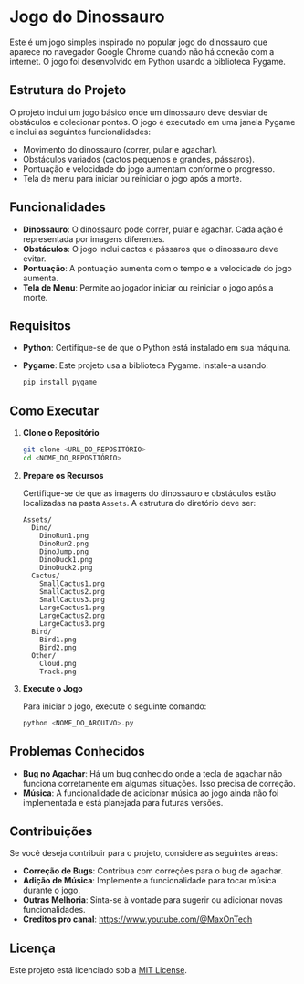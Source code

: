 # Jogo do Dinossauro

Este é um jogo simples inspirado no popular jogo do dinossauro que aparece no navegador Google Chrome quando não há conexão com a internet. O jogo foi desenvolvido em Python usando a biblioteca Pygame.

## Estrutura do Projeto

O projeto inclui um jogo básico onde um dinossauro deve desviar de obstáculos e colecionar pontos. O jogo é executado em uma janela Pygame e inclui as seguintes funcionalidades:

- Movimento do dinossauro (correr, pular e agachar).
- Obstáculos variados (cactos pequenos e grandes, pássaros).
- Pontuação e velocidade do jogo aumentam conforme o progresso.
- Tela de menu para iniciar ou reiniciar o jogo após a morte.

## Funcionalidades

- **Dinossauro**: O dinossauro pode correr, pular e agachar. Cada ação é representada por imagens diferentes.
- **Obstáculos**: O jogo inclui cactos e pássaros que o dinossauro deve evitar.
- **Pontuação**: A pontuação aumenta com o tempo e a velocidade do jogo aumenta.
- **Tela de Menu**: Permite ao jogador iniciar ou reiniciar o jogo após a morte.

## Requisitos

- **Python**: Certifique-se de que o Python está instalado em sua máquina.
- **Pygame**: Este projeto usa a biblioteca Pygame. Instale-a usando:

  ```bash
  pip install pygame
  ```

## Como Executar

1. **Clone o Repositório**

   ```bash
   git clone <URL_DO_REPOSITÓRIO>
   cd <NOME_DO_REPOSITÓRIO>
   ```

2. **Prepare os Recursos**

   Certifique-se de que as imagens do dinossauro e obstáculos estão localizadas na pasta `Assets`. A estrutura do diretório deve ser:

   ```
   Assets/
     Dino/
       DinoRun1.png
       DinoRun2.png
       DinoJump.png
       DinoDuck1.png
       DinoDuck2.png
     Cactus/
       SmallCactus1.png
       SmallCactus2.png
       SmallCactus3.png
       LargeCactus1.png
       LargeCactus2.png
       LargeCactus3.png
     Bird/
       Bird1.png
       Bird2.png
     Other/
       Cloud.png
       Track.png
   ```

3. **Execute o Jogo**

   Para iniciar o jogo, execute o seguinte comando:

   ```bash
   python <NOME_DO_ARQUIVO>.py
   ```

## Problemas Conhecidos

- **Bug no Agachar**: Há um bug conhecido onde a tecla de agachar não funciona corretamente em algumas situações. Isso precisa de correção.
- **Música**: A funcionalidade de adicionar música ao jogo ainda não foi implementada e está planejada para futuras versões.

## Contribuições

Se você deseja contribuir para o projeto, considere as seguintes áreas:

- **Correção de Bugs**: Contribua com correções para o bug de agachar.
- **Adição de Música**: Implemente a funcionalidade para tocar música durante o jogo.
- **Outras Melhoria**: Sinta-se à vontade para sugerir ou adicionar novas funcionalidades.
- **Creditos pro canal**: https://www.youtube.com/@MaxOnTech

## Licença

Este projeto está licenciado sob a [MIT License](LICENSE).



